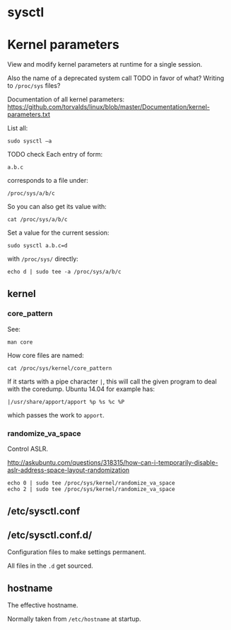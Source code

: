 # sysctl

# Kernel parameters

View and modify kernel parameters at runtime for a single session.

Also the name of a deprecated system call TODO in favor of what? Writing to `/proc/sys` files?

Documentation of all kernel parameters: <https://github.com/torvalds/linux/blob/master/Documentation/kernel-parameters.txt>

List all:

    sudo sysctl –a

TODO check Each entry of form:

    a.b.c

corresponds to a file under:

    /proc/sys/a/b/c

So you can also get its value with:

    cat /proc/sys/a/b/c

Set a value for the current session:

    sudo sysctl a.b.c=d

with `/proc/sys/` directly:

    echo d | sudo tee -a /proc/sys/a/b/c

## kernel

### core_pattern

See:

    man core

How core files are named:

    cat /proc/sys/kernel/core_pattern

If it starts with a pipe character `|`, this will call the given program to deal with the coredump. Ubuntu 14.04 for example has:

    |/usr/share/apport/apport %p %s %c %P

which passes the work to `apport`.

### randomize_va_space

Control ASLR.

<http://askubuntu.com/questions/318315/how-can-i-temporarily-disable-aslr-address-space-layout-randomization>

    echo 0 | sudo tee /proc/sys/kernel/randomize_va_space
    echo 2 | sudo tee /proc/sys/kernel/randomize_va_space

## /etc/sysctl.conf

## /etc/sysctl.conf.d/

Configuration files to make settings permanent.

All files in the `.d` get sourced.

## hostname

The effective hostname.

Normally taken from `/etc/hostname` at startup.
